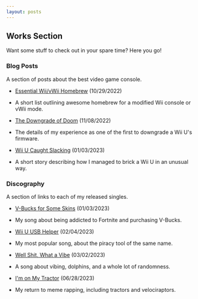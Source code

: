 ```yaml
---
layout: posts
---
```


## Works Section

Want some stuff to check out in your spare time? Here you go!

### Blog Posts

A section of posts about the best video game console.

* [Essential Wii/vWii Homebrew](../works/essential-wii-vwii-homebrew) (10/29/2022)
* A short list outlining awesome homebrew for a modified Wii console or vWii mode.

* [The Downgrade of Doom](../works/the-downgrade-of-doom) (11/08/2022)
* The details of my experience as one of the first to downgrade a Wii U's firmware.

* [Wii U Caught Slacking](../works/wii-u-caught-slacking) (01/03/2023)
* A short story describing how I managed to brick a Wii U in an unusual way.

### Discography

A section of links to each of my released singles.

* [V-Bucks for Some Skins](https://push.fm/fl/v-bucks-for-some-skins) (01/03/2023)
* My song about being addicted to Fortnite and purchasing V-Bucks.

* [Wii U USB Helper](https://push.fm/fl/wii-u-usb-helper) (02/04/2023)
* My most popular song, about the piracy tool of the same name.

* [Well Shit, What a Vibe](https://push.fm/fl/well-shit-what-a-vibe) (03/02/2023)
* A song about vibing, dolphins, and a whole lot of randomness.

* [I'm on My Tractor](https://push.fm/fl/im-on-my-tractor) (06/28/2023)
* My return to meme rapping, including tractors and velociraptors.